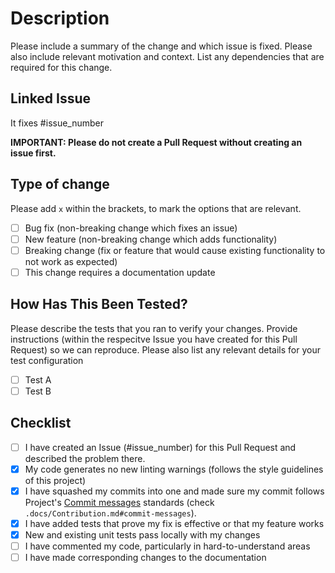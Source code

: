 # Description

Please include a summary of the change and which issue is fixed. Please also include relevant motivation and context. List any dependencies that are required for this change.

## Linked Issue

It fixes #issue_number

**IMPORTANT: Please do not create a Pull Request without creating an issue first.**

## Type of change

Please add ```x``` within the brackets, to mark the options that are relevant.

- [ ] Bug fix (non-breaking change which fixes an issue)
- [ ] New feature (non-breaking change which adds functionality)
- [ ] Breaking change (fix or feature that would cause existing functionality to not work as expected)
- [ ] This change requires a documentation update

## How Has This Been Tested?

Please describe the tests that you ran to verify your changes. Provide instructions (within the respecitve Issue you have created for this Pull Request) so we can reproduce. Please also list any relevant details for your test configuration

- [ ] Test A
- [ ] Test B

## Checklist

- [ ] I have created an Issue (#issue_number) for this Pull Request and described the problem there.
- [x] My code generates no new linting warnings (follows the style guidelines of this project)
- [x] I have squashed my commits into one and made sure my commit follows Project's [Commit messages](https://github.com/uroslates/url-storefront/blob/main/docs/Contribution.md#commit-messages) standards (check ```.docs/Contribution.md#commit-messages```).
- [x] I have added tests that prove my fix is effective or that my feature works
- [x] New and existing unit tests pass locally with my changes
- [ ] I have commented my code, particularly in hard-to-understand areas
- [ ] I have made corresponding changes to the documentation
